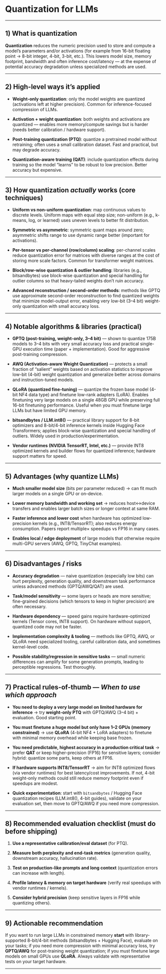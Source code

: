 # Quantization for LLMs

----------

## 1) What is quantization

**Quantization** reduces the numeric precision used to store and compute a model’s parameters and/or activations (for example from 16-bit floating point → 8-bit integer, 4-bit, 3-bit, etc.). This lowers model size, memory footprint, bandwidth and often inference cost/latency — at the expense of potential accuracy degradation unless specialized methods are used.

----------

## 2) High-level ways it’s applied

-   **Weight-only quantization**: only the model weights are quantized (activations left at higher precision). Common for inference-focused compression of LLMs.
    
-   **Activation + weight quantization**: both weights and activations are quantized — enables more memory/compute savings but is harder (needs better calibration / hardware support).
    
-   **Post-training quantization (PTQ)**: quantize a pretrained model without retraining; often uses a small calibration dataset. Fast and practical, but may degrade accuracy. 
    
-   **Quantization-aware training (QAT)**: include quantization effects during training so the model “learns” to be robust to low precision. Better accuracy but expensive.

----------

## 3) How quantization _actually_ works (core techniques)

-   **Uniform vs non-uniform quantization**: map continuous values to discrete levels. Uniform maps with equal step size; non-uniform (e.g., k-means, log, or learned) uses uneven levels to better fit distribution.
    
-   **Symmetric vs asymmetric**: symmetric quant maps around zero; asymmetric shifts range to use dynamic range better (important for activations).
    
-   **Per-tensor vs per-channel (row/column) scaling**: per-channel scales reduce quantization error for matrices with diverse ranges at the cost of storing more scale factors. Common for transformer weight matrices.
    
-   **Block/row-wise quantization & outlier handling**: libraries (e.g., bitsandbytes) use block-wise quantization and special handling for outlier columns so that heavy-tailed weights don’t ruin accuracy. 
    
-   **Advanced reconstruction / second-order methods**: methods like GPTQ use approximate second-order reconstruction to find quantized weights that minimize model-output error, enabling very low-bit (3–4 bit) weight-only quantization with small accuracy loss.
    

----------

## 4) Notable algorithms & libraries (practical)

-   **GPTQ (post-training, weight-only, 3–4 bit)** — shown to quantize 175B models to 3–4 bits with very small accuracy loss and practical single-GPU execution time (paper + implementation). Good for aggressive post-training compression.
    
-   **AWQ (Activation-aware Weight Quantization)** — protects a small fraction of “salient” weights based on activation statistics to improve low-bit (4-bit) weight quantization and generalize better across domains and instruction-tuned models.
    
-   **QLoRA (quantized fine-tuning)** — quantize the frozen base model (4-bit NF4 data type) and finetune low-rank adapters (LoRA). Enables finetuning very large models on a single 48GB GPU while preserving full 16-bit finetuning performance. Useful when you must finetune large LLMs but have limited GPU memory.
    
-   **bitsandbytes / LLM.int8()** — practical library support for 8-bit optimizers and 8-bit/4-bit inference kernels inside Hugging Face Transformers; applies block-wise quantization and special handling of outliers. Widely used in production/experimentation.
    
-   **Vendor runtimes (NVIDIA TensorRT, Intel, etc.)** — provide INT8 optimized kernels and builder flows for quantized inference; hardware support matters for speed.

----------

## 5) Advantages (why quantize LLMs)

-   **Much smaller model size** (bits per parameter reduced) → can fit much larger models on a single GPU or on-device. 
    
-   **Lower memory bandwidth and working set** → reduces host↔device transfers and enables larger batch sizes or longer context at same RAM.
    
-   **Faster inference and lower cost** when hardware has optimized low-precision kernels (e.g., INT8/TensorRT); also reduces energy consumption. Papers report multiple× speedups vs FP16 in many cases.
    
-   **Enables local / edge deployment** of large models that otherwise require multi-GPU servers (AWQ, GPTQ, TinyChat examples). 

----------

## 6) Disadvantages / risks

-   **Accuracy degradation** — naive quantization (especially low bits) can hurt perplexity, generation quality, and downstream task performance unless advanced methods (GPTQ/AWQ/QAT) are used.
    
-   **Task/model sensitivity** — some layers or heads are more sensitive; fine-grained decisions (which tensors to keep in higher precision) are often necessary.
    
-   **Hardware dependency** — speed gains require hardware-optimized kernels (Tensor cores, INT8 support). On hardware without support, quantized code may not be faster. 
    
-   **Implementation complexity & tooling** — methods like GPTQ, AWQ, or QLoRA need specialized tooling, careful calibration data, and sometimes kernel-level code. 
    
-   **Possible stability/regression in sensitive tasks** — small numeric differences can amplify for some generation prompts, leading to perceptible regressions. Test thoroughly.

----------

## 7) Practical rules-of-thumb — _When to use which approach_

-   **You need to deploy a very large model on limited hardware for inference** → try **weight-only PTQ** with GPTQ/AWQ (3–4 bit) + evaluation. Good starting point. 
    
-   **You must finetune a huge model but only have 1–2 GPUs (memory constrained)** → use **QLoRA** (4-bit NF4 + LoRA adapters) to finetune with minimal memory overhead while keeping base frozen.
    
-   **You need predictable, highest accuracy in a production critical task** → prefer **QAT** or keep higher-precision (FP16) for sensitive layers; consider hybrid: quantize some parts, keep others at FP16.
    
-   **If hardware supports INT8/TensorRT** → aim for INT8 optimized flows (via vendor runtimes) for best latency/cost improvements. If not, 4-bit weight-only methods could still reduce memory footprint even if speedups are modest. 
    
-   **Quick experimentation**: start with `bitsandbytes` / Hugging Face quantization recipes (LLM.int8(), 4-bit guides), validate on your evaluation set, then move to GPTQ/AWQ if you need more compression. 

----------

## 8) Recommended evaluation checklist (must do before shipping)

1.  **Use a representative calibration/eval dataset** (for PTQ).
    
2.  **Measure both perplexity and end-task metrics** (generation quality, downstream accuracy, hallucination rate).
    
3.  **Test on production-like prompts and long context** (quantization errors can increase with length).
    
4.  **Profile latency & memory on target hardware** (verify real speedups with vendor runtimes / kernels).
    
5.  **Consider hybrid precision** (keep sensitive layers in FP16 while quantizing others).    

----------

## 9) Actionable recommendation

If you want to run large LLMs in constrained memory **start** with library-supported 8-bit/4-bit methods (bitsandbytes + Hugging Face), evaluate on your tasks; if you need more compression with minimal accuracy loss, try **GPTQ/AWQ** for post-training weight quantization; if you must finetune large models on small GPUs use **QLoRA**. Always validate with representative tests on your target hardware. 	

----------